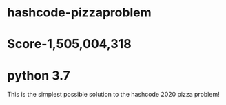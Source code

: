# hashcode-pizzaproblem
# Score-1,505,004,318
# python 3.7


This is the simplest possible solution to the hashcode 2020 pizza problem!

